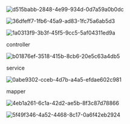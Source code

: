 ![d515babb-2848-4e99-934d-0d7a59a0b0dc](file:///D:/TypeDown_Screenshot/d515babb-2848-4e99-934d-0d7a59a0b0dc.png)

![36dfeff7-1fb6-45a9-ad83-1fc75a6ab5d3](file:///D:/TypeDown_Screenshot/36dfeff7-1fb6-45a9-ad83-1fc75a6ab5d3.png)

![1a0313f9-3b3f-45f5-9cc5-5af04311ed9a](file:///D:/TypeDown_Screenshot/1a0313f9-3b3f-45f5-9cc5-5af04311ed9a.png)



controller

![b01876ef-3518-415b-8cb6-20e5c63a4db5](file:///D:/TypeDown_Screenshot/b01876ef-3518-415b-8cb6-20e5c63a4db5.png)

service

![0abe9302-cceb-4d7b-a4a5-efdae602c981](file:///D:/TypeDown_Screenshot/0abe9302-cceb-4d7b-a4a5-efdae602c981.png)

mapper

![4eb1a261-6c1a-42d2-ae5b-8f3c87d78866](file:///D:/TypeDown_Screenshot/4eb1a261-6c1a-42d2-ae5b-8f3c87d78866.png)



![5f49f346-4a52-4468-8c17-0a6f42eb2924](file:///D:/TypeDown_Screenshot/5f49f346-4a52-4468-8c17-0a6f42eb2924.png)


